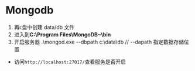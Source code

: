 # Mongodb

1.  再`C`盘中创建 data/db 文件
2.  进入到**C:\Program Files\MongoDB\~\bin**
3.  开启服务器 .\mongod.exe --dbpath c:\data\db // --dapath 指定数据存储位置
- 访问`http://localhost:27017/`查看服务是否开启 
